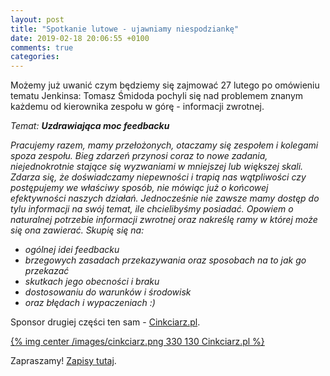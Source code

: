 ```yaml
---
layout: post
title: "Spotkanie lutowe - ujawniamy niespodziankę"
date: 2019-02-18 20:06:55 +0100
comments: true
categories: 
---
```

Możemy już uwanić czym będziemy się zajmować 27 lutego po omówieniu tematu Jenkinsa: Tomasz Śmidoda pochyli się nad problemem znanym każdemu od kierownika zespołu w górę - informacji zwrotnej.

<i>
Temat: <b>Uzdrawiająca moc feedbacku</b>

Pracujemy razem, mamy przełożonych, otaczamy się zespołem i kolegami spoza zespołu. Bieg zdarzeń przynosi coraz to nowe zadania, niejednokrotnie stające się wyzwaniami w mniejszej lub większej skali. Zdarza się, że doświadczamy niepewności i trapią nas wątpliwości czy postępujemy we właściwy sposób, nie mówiąc już o końcowej efektywności naszych działań. Jednocześnie nie zawsze mamy dostęp do tylu informacji na swój temat, ile chcielibyśmy posiadać.
Opowiem o naturalnej potrzebie informacji zwrotnej oraz nakreślę ramy w której może się ona zawierać. Skupię się na:
<ul>
<li>ogólnej idei feedbacku
<li>brzegowych zasadach przekazywania oraz sposobach na to jak go przekazać
<li>skutkach jego obecności i braku
<li>dostosowaniu do warunków i środowisk
<li>oraz błędach i wypaczeniach :)
</ul>

</i>

Sponsor drugiej części ten sam - <a href="https://cinkciarz.pl" target="_blank">Cinkciarz.pl</a>.

[{% img center /images/cinkciarz.png 330 130 Cinkciarz.pl %}](http://www.cinkciarz.pl)

Zapraszamy! <a href="https://www.meetup.com/Zielona-Gora-JUG/events/258969398/" target="_blank">Zapisy tutaj</a>.